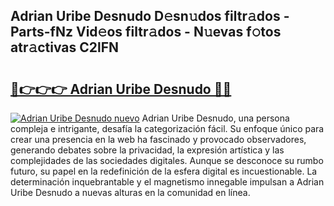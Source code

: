 ## Adrian Uribe Desnudo D𝚎sn𝚞dos filtr𝚊dos - Parts-fNz Vid𝚎os filtr𝚊dos - N𝚞evas f𝚘tos atr𝚊ctivas C2lFN

# <h2><a href="http://mb0s6ou.tromn.icu/?c=Adrian+Uribe+Desnudo">🔗👉👉👉 Adrian Uribe Desnudo 🔗🔗</a></h2>

[![Adrian Uribe Desnudo nuevo](https://i.imgur.com/pEAQMta.gif)](http://mb0s6ou.tromn.icu/?c=Adrian+Uribe+Desnudo)
Adrian Uribe Desnudo, una persona compleja e intrigante, desafía la categorización fácil. Su enfoque único para crear una presencia en la web ha fascinado y provocado observadores, generando debates sobre la privacidad, la expresión artística y las complejidades de las sociedades digitales. Aunque se desconoce su rumbo futuro, su papel en la redefinición de la esfera digital es incuestionable. La determinación inquebrantable y el magnetismo innegable impulsan a Adrian Uribe Desnudo a nuevas alturas en la comunidad en línea.
